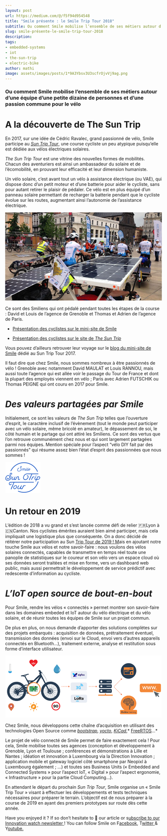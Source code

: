 ```yaml
---
layout: post
url: https://medium.com/@/f5f94d954548
title: "Smile présente : le Smile Trip Tour 2018"
subtitle: Ou comment Smile mobilise l’ensemble de ses métiers autour d’une équipe d’une petite dizaine de personnes et d’une passion commune pour le…
slug: smile-présente-le-smile-trip-tour-2018
description:
tags:
- embedded-systems
- iot
- the-sun-trip
- electric-bike
author: mathi
image: assets/images/posts/1*9A3Ybsv3U3scfrOjvVj9ag.png
---
```


### Ou comment Smile mobilise l’ensemble de ses métiers autour d’une équipe d’une petite dizaine de personnes et d’une passion commune pour le vélo

# A la découverte de The Sun Trip

En 2017, sur une idée de Cédric Ravalec, grand passionné de vélo, Smile participe au [*Sun Trip Tour*](https://www.thesuntrip.com/st-tour-2017/), une course cycliste un peu atypique puisqu’elle est dédiée aux vélos électriques solaires.

*The Sun Trip Tour* est une vitrine des nouvelles formes de mobilités. Chacun des aventuriers est ainsi un ambassadeur du solaire et de l’écomobilité, en prouvant leur efficacité et leur dimension humaniste.

Un vélo solaire, c’est avant tout un vélo à assistance électrique (ou VAE), qui dispose donc d’un petit moteur et d’une batterie pour aider le cycliste, sans pour autant retirer le plaisir de pédaler. Ce vélo est en plus équipé d’un panneau solaire permettant de recharger la batterie pendant que le cycliste évolue sur les routes, augmentant ainsi l’autonomie de l’assistance électrique.

![Exemples de vélos solaires pendant le Sun Trip Tour 2017. Source : Lauriane Havard pour Radio France.](/assets/images/posts/0*d7pZuhWY3z__iwAs.jpg)

Ce sont des Smiliens qui ont pédalé pendant toutes les étapes de la course : David et Louis de l’agence de Grenoble et Thomas et Adrien de l’agence de Paris.

* [Présentation des cyclistes sur le mini-site de Smile](https://suntriptour.smile.eu/les-cyclistes)

* [Présentation des cyclistes sur le site de *The Sun Trip*](https://www.thesuntrip.com/participants-2017/smile-team/)

Vous pouvez d’ailleurs retrouver leur voyage sur le [blog du mini-site de Smile](https://suntriptour.smile.eu/blog) dédié au Sun Trip Tour 2017.

Il faut dire que chez Smile, nous sommes nombreux à être passionnés de vélo ! Grenoble avec notamment David MAULAT et Louis RANNOU, mais aussi toute l’agence qui est allée voir le passage du Tour de France et dont la plupart des employés viennent en vélo ; Paris avec Adrien FUTSCHIK ou Thomas PEIGNE qui ont couru en 2017 pour Smile.

# *Des valeurs partagées par Smile*

Initialement, ce sont les valeurs de *The Sun Trip* telles que l’ouverture d’esprit, le caractère inclusif de l’évènement (tout le monde peut participer avec un vélo solaire, même bricolé en amateur), le dépassement de soi, le côté humain et le partage qui ont attiré les Smiliens. Ce sont des vertus que l’on retrouve communément chez nous et qui sont largement partagées parmi nos équipes. Mention spéciale pour l’aspect “vélo DIY fait par des passionnés” qui résume assez bien l’état d’esprit des passionnées que nous sommes !

![Logo Smile pour le Sun Trip Tour 2017](/assets/images/posts/0*eME8j0rF5MAXvCfO.png)

# Un retour en 2019

L’édition de 2018 a vu grand et s’est lancée comme défi de relier 🇫🇷Lyon à 🇨🇳Canton. Nos cyclistes émérites auraient bien aimé participer, mais cela impliquait une logistique plus que conséquente. On a donc décidé de réitérer notre participation au Sun [Trip Tour de 2019 ! M](https://www.thesuntrip.com/sun-trip-tour-2019/)ais en ajoutant notre touche Smile aux vélos et notre savoir-faire : nous voulons des vélos solaires connectés, capables de transmettre en temps réel toute une panoplie de statistiques sur le coureur et son vélo vers un espace cloud où ses données seront traitées et mise en forme, vers un dashboard web public, mais aussi permettrait le développement de service prédictif avec redescente d’information au cycliste.

# *L’IoT open source de bout-en-bout*

Pour Smile, rendre les vélos « connectés » permet montrer son savoir-faire dans les domaines embeded et IoT autour du vélo électrique et du vélo solaire, et de réunir toutes les équipes de Smile sur un projet commun.

De plus en plus, on nous demande d’apporter des solutions complètes sur des projets embarqués : acquisition de données, prétraitement éventuel, transmission des données (envoi sur le Cloud, envoi vers d’autres appareils connectés en Bluetooth…), traitement externe, analyse et restitution sous forme d’interface utilisateur.

![Chaîne d’acquisition du vélo solaire connecté de Smile](/assets/images/posts/0*BkHF0Bry5vPlEdno.png)

Chez Smile, nous développons cette chaîne d’acquisition en utilisant des technologies Open Source comme [*bootstrap*](https://getbootstrap.com/), [*yocto*](https://www.yoctoproject.org/), [*KiCad*](http://kicad-pcb.org/),* [FreeRTOS](https://www.freertos.org/)…*

Le projet de vélo connecté de Smile permet de faire exactement cela ! Pour cela, Smile mobilise toutes ses agences (conception et développement à Grenoble, Lyon et Toulouse ; conférences et démonstrations à Lille et Nantes ; idéation et innovation à Luxembourg via la Direction Innovation ; application mobile et gateway logiciel côté smartphone par Neopixl à Luxembourg également ; …) et toutes ses Business Units (« Embedded and Connected Systems » pour l’aspect IoT, « Digital » pour l’aspect ergonomie, « Infrastructure » pour la partie Cloud Computing…).

En attendant le départ du prochain *Sun Trip Tour*, Smile organise un « Smile Trip Tour » visant à effectuer les développements et tests techniques nécessaires pour préparer le terrain. L’objectif est de nous préparer à la course de 2019 en ayant des premiers prototypes sur route dès cette année.

Have you enjoyed it ? If so don’t hesitate to 👏 our article or s[ubscribe to our Innovation watch newsletter ](https://www.getrevue.co/profile/smileinnovation)!
You can follow Smile on F[acebook,](https://www.facebook.com/smileopensource) T[witter ](https://www.twitter.com/GroupeSmile)& Y[outube.](http://www.youtube.com/user/SmileOpenSource)


